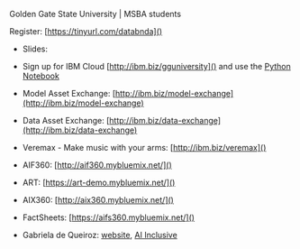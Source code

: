 Golden Gate State University | MSBA students

Register: [https://tinyurl.com/databnda]()

- Slides: 

- Sign up for IBM Cloud [http://ibm.biz/gguniversity]() and use the [Python Notebook](http://ibm.biz/max-notebook)

- Model Asset Exchange: [http://ibm.biz/model-exchange](http://ibm.biz/model-exchange)

- Data Asset Exchange: [http://ibm.biz/data-exchange](http://ibm.biz/data-exchange)

- Veremax - Make music with your arms: [http://ibm.biz/veremax]()

- AIF360: [http://aif360.mybluemix.net/]()

- ART: [https://art-demo.mybluemix.net/]()

- AIX360: [http://aix360.mybluemix.net/]()

- FactSheets: [https://aifs360.mybluemix.net/]()

- Gabriela de Queiroz: [website](https://k-roz.com/), [AI Inclusive](https://ai-inclusive.org)
